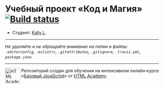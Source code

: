 # Учебный проект «Код и Магия» [![Build status][travis-image]][travis-url]

* Студент: [Kally L](https://up.htmlacademy.ru/javascript/9/user/218165).

---

_Не удаляйте и не обращайте внимание на папки и файлы:_<br>
_`.editorconfig`, `.eslintrc`, `.gitattributes`, `.gitignore`, `.travis.yml`, `package.json`._

---

<a href="https://htmlacademy.ru/intensive/javascript"><img align="left" width="50" height="50" title="HTML Academy" src="https://up.htmlacademy.ru/static/img/intensive/javascript/logo-for-github.svg"></a>

Репозиторий создан для обучения на интенсивном онлайн‑курсе «[Базовый JavaScript](https://htmlacademy.ru/intensive/javascript)» от [HTML Academy](https://htmlacademy.ru).

[travis-image]: https://travis-ci.org/htmlacademy-javascript/218165-code-and-magick.svg?branch=master
[travis-url]: https://travis-ci.org/htmlacademy-javascript/218165-code-and-magick

